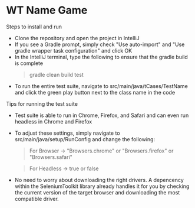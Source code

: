 # WT Name Game

Steps to install and run
- Clone the repository and open the project in IntelliJ
- If you see a Gradle prompt, simply check "Use auto-import" and "Use gradle wrapper task configuration" and click OK
- In the IntelliJ terminal, type the following to ensure that the gradle build is complete
    > gradle clean build test
- To run the entire test suite, navigate to src/main/java/tCases/TestName and click the green play button next to the class name in the code

Tips for running the test suite
- Test suite is able to run in Chrome, Firefox, and Safari and can even run headless in Chrome and Firefox
- To adjust these settings, simply navigate to src/main/java/setup/RunConfig and change the following:
    > For Browser -> "Browsers.chrome" or "Browsers.firefox" or "Browsers.safari"

    > For Headless -> true or false
- No need to worry about downloading the right drivers. A depencency within the SeleniumToolkit library already handles it for you by checking the current version of the target browser and downloading the most compatible driver.
